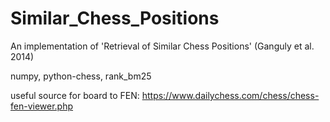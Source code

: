 # Similar_Chess_Positions
An implementation of 'Retrieval of Similar Chess Positions' (Ganguly et al. 2014)

numpy, python-chess, rank_bm25

useful source for board to FEN: https://www.dailychess.com/chess/chess-fen-viewer.php
